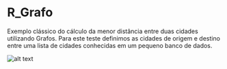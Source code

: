 # R_Grafo
Exemplo clássico do cálculo da menor distância entre duas cidades utilizando Grafos. Para este teste definimos as cidades de origem e destino entre uma lista de cidades conhecidas em um pequeno banco de dados. 

![alt text](https://github.com/gmilanezi/R_Grafo/blob/master/TelaGrafos.png)

